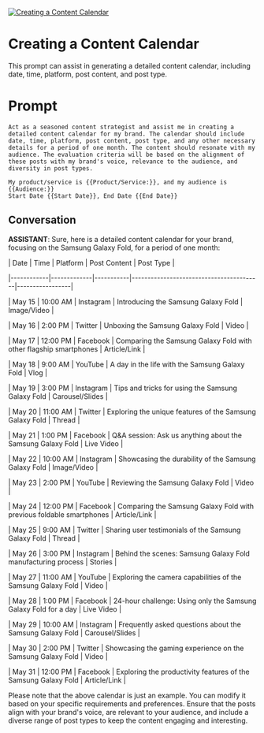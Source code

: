 
[![Creating a Content Calendar](https://flow-prompt-covers.s3.us-west-1.amazonaws.com/icon/cute/cute_3.png)]()
# Creating a Content Calendar 
This prompt can assist in generating a detailed content calendar, including date, time, platform, post content, and post type. 

# Prompt

```
Act as a seasoned content strategist and assist me in creating a detailed content calendar for my brand. The calendar should include date, time, platform, post content, post type, and any other necessary details for a period of one month. The content should resonate with my audience. The evaluation criteria will be based on the alignment of these posts with my brand's voice, relevance to the audience, and diversity in post types.

My product/service is {{Product/Service:}}, and my audience is {{Audience:}}
Start Date {{Start Date}}, End Date {{End Date}}
```

## Conversation

**ASSISTANT**: Sure, here is a detailed content calendar for your brand, focusing on the Samsung Galaxy Fold, for a period of one month:



| Date       | Time        | Platform  | Post Content                            | Post Type       |

|------------|-------------|-----------|-----------------------------------------|-----------------|

| May 15     | 10:00 AM    | Instagram | Introducing the Samsung Galaxy Fold     | Image/Video     |

| May 16     | 2:00 PM     | Twitter   | Unboxing the Samsung Galaxy Fold        | Video           |

| May 17     | 12:00 PM    | Facebook  | Comparing the Samsung Galaxy Fold with other flagship smartphones | Article/Link |

| May 18     | 9:00 AM     | YouTube   | A day in the life with the Samsung Galaxy Fold | Vlog           |

| May 19     | 3:00 PM     | Instagram | Tips and tricks for using the Samsung Galaxy Fold | Carousel/Slides |

| May 20     | 11:00 AM    | Twitter   | Exploring the unique features of the Samsung Galaxy Fold | Thread |

| May 21     | 1:00 PM     | Facebook  | Q&A session: Ask us anything about the Samsung Galaxy Fold | Live Video |

| May 22     | 10:00 AM    | Instagram | Showcasing the durability of the Samsung Galaxy Fold | Image/Video |

| May 23     | 2:00 PM     | YouTube   | Reviewing the Samsung Galaxy Fold         | Video           |

| May 24     | 12:00 PM    | Facebook  | Comparing the Samsung Galaxy Fold with previous foldable smartphones | Article/Link |

| May 25     | 9:00 AM     | Twitter   | Sharing user testimonials of the Samsung Galaxy Fold | Thread |

| May 26     | 3:00 PM     | Instagram | Behind the scenes: Samsung Galaxy Fold manufacturing process | Stories |

| May 27     | 11:00 AM    | YouTube   | Exploring the camera capabilities of the Samsung Galaxy Fold | Video |

| May 28     | 1:00 PM     | Facebook  | 24-hour challenge: Using only the Samsung Galaxy Fold for a day | Live Video |

| May 29     | 10:00 AM    | Instagram | Frequently asked questions about the Samsung Galaxy Fold | Carousel/Slides |

| May 30     | 2:00 PM     | Twitter   | Showcasing the gaming experience on the Samsung Galaxy Fold | Video |

| May 31     | 12:00 PM    | Facebook  | Exploring the productivity features of the Samsung Galaxy Fold | Article/Link |



Please note that the above calendar is just an example. You can modify it based on your specific requirements and preferences. Ensure that the posts align with your brand's voice, are relevant to your audience, and include a diverse range of post types to keep the content engaging and interesting.



